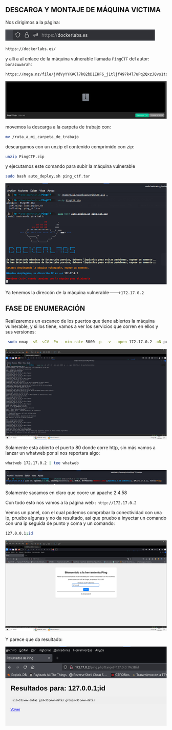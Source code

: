 ## DESCARGA Y MONTAJE DE MÁQUINA VICTIMA

Nos dirigimos a la página:

![Nmap Scan](images/PingCTF/1.png)

```bash
https://dockerlabs.es/
```

y alli a al enlace de la máquina vulnerable llamada `PingCTF` del autor: `borazuwarah`:

```bash
https://mega.nz/file/jVdVyYYK#Cl7k02bD1IHF6_j1tljf497k4l7uPq2QxzJQvs1tqoY
```

![Nmap Scan](images/PingCTF/2.png)


movemos la descarga a la carpeta de trabajo con:

```bash
mv /ruta_a_mi_carpeta_de_trabajo
```
descargamos con un unzip el contenido comprimido con zip:

```bash
unzip PingCTF.zip
```

y ejecutamos este comando para subir la máquina vulnerable

```bash
sudo bash auto_deploy.sh ping_ctf.tar
```



![Nmap Scan](images/PingCTF/3.png)


Ya tenemos la direccón de la máquina vulnerable--->`172.17.0.2`



## FASE DE ENUMERACIÓN

Realizaremos un escaneo de los puertos que tiene abiertos la máquina vulnerable, y si los tiene, vamos a ver los servicios que corren en ellos y sus versiones:

```bash
 sudo nmap -sS -sCV -Pn --min-rate 5000 -p- -v --open 172.17.0.2 -oN puertosYservicios
```

![Nmap Scan](images/PingCTF/4.png)


Solamente esta abierto el puerto 80 donde corre http, sin más vamos a lanzar un whatweb por si nos reportara algo:


```bash
whatweb 172.17.0.2 | tee whatweb
```

![Nmap Scan](images/PingCTF/5.png)


Solamente sacamos en claro que coore un apache 2.4.58

Con todo esto nos vamos a la página web : `http://172.17.0.2`

Vemos un panel, con el cual podemos comprobar la conectividad con una ip, pruebo algunas y no da resultado, asi que pruebo a inyectar un comando con una ip seguida de punto y coma
y un comando:

```bash
127.0.0.1;id
```

![Nmap Scan](images/PingCTF/6.png)


Y parece que da resultado:

![Nmap Scan](images/PingCTF/7.png)



